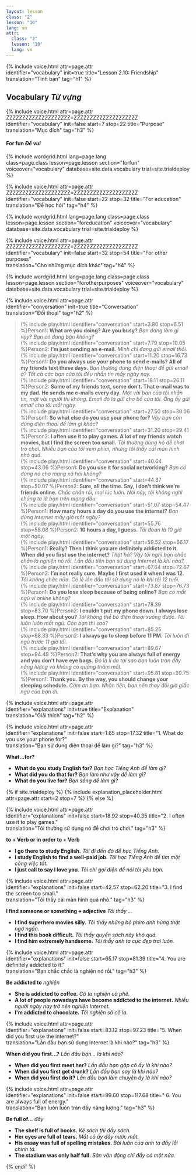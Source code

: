 ```yaml
---
layout: lesson
class: "2"
lesson: "10"
lang: vn
attr:
  class: "2"
  lesson: "10"
  lang: vn
---
```


{%  include voice.html attr=page.attr  
	identifier="vocabulary"  init=true
	title="Lesson 2.10: Friendship"        
	translation="Tình bạn"
    tag="h1" %}

## Vocabulary  *Từ vựng*

{%  include voice.html attr=page.attr    ZZZZZZZZZZZZZZZZZZZZ=ZZZZZZZZZZZZZZZZZZZZ
	identifier="vocabulary"  init=false start=7 stop=22
	title="Purpose"        
	translation="Mục đích"
    tag="h3" %}

#### For fun *Để vui*

{% include wordgrid.html lang=page.lang  
		class=page.class 
		lesson=page.lesson 
		section="forfun"
		voiceover="vocabulary"
		database=site.data.vocabulary 
		trial=site.trialdeploy %}

{%  include voice.html attr=page.attr    ZZZZZZZZZZZZZZZZZZZZ=ZZZZZZZZZZZZZZZZZZZZ
	identifier="vocabulary"  init=false start=22 stop=32
	title="For education"        
	translation="Để học hỏi"
    tag="h4" %}

{% include wordgrid.html lang=page.lang
		class=page.class 
		lesson=page.lesson 
		section="foreducation"
		voiceover="vocabulary"
		database=site.data.vocabulary 
		trial=site.trialdeploy %}

{%  include voice.html attr=page.attr    ZZZZZZZZZZZZZZZZZZZZ=ZZZZZZZZZZZZZZZZZZZZ
	identifier="vocabulary"  init=false start=32 stop=54
	title="For other purposes"        
	translation="Cho những mục đích khác"
    tag="h4" %}


{% include wordgrid.html lang=page.lang
		class=page.class 
		lesson=page.lesson 
		section="forotherpurposes"
		voiceover="vocabulary"
		database=site.data.vocabulary 
		trial=site.trialdeploy %}

{%  include voice.html attr=page.attr  
	identifier="conversation"  init=true
	title="Conversation"        
	translation="Đối thoại"
    tag="h2" %}		

> {% include play.html identifier="conversation" start=3.80 stop=6.51 %}Person1: **What are you doing? Are you busy?** *Bạn đang làm gì vậy? Bạn có đang bận không?*    
> {% include play.html identifier="conversation" start=7.79 stop=10.05 %}Person2: **I’m just sending an e-mail.**  *Mình chỉ đang gửi email thôi.*    
> {% include play.html identifier="conversation" start=11.20 stop=16.73 %}Person1: **Do you always use your phone to send e-mails? All of my friends text these days.**  *Bạn thường dùng điện thoại để gửi email à? Tất cả các bạn của tôi đều nhắn tin mấy ngày nay.*      
> {% include play.html identifier="conversation" start=18.11 stop=26.11 %}Person2: **Some of my friends text, some don’t. That e-mail was to my dad. He sends me e-mails every day.**  *Một vài bạn của tôi nhắn tin, một vài người thì không. Email đó là gửi cho bố của tôi. Ông ấy gửi email cho tôi mỗi ngày.*       
> {% include play.html identifier="conversation" start=27.50 stop=30.06 %}Person1: **So what else do you use your phone for?** *Vậy bạn còn dùng điện thoại để làm gì khác?*      
> {% include play.html identifier="conversation" start=31.20 stop=39.41 %}Person2: **I often use it to play games. A lot of my friends watch movies, but I find the screen too small.** *Tôi thường dùng nó để chơi trò chơi. Nhiều bạn của tôi xem phim, nhưng tôi thấy cái màn hình nhỏ quá.*       
> {% include play.html identifier="conversation" start=40.64 stop=43.06 %}Person1: **Do you use it for social networking?** *Bạn có dùng nó cho mạng xã hội không?*      
> {% include play.html identifier="conversation" start=44.37 stop=50.07 %}Person2: **Sure, all the time. Say, I don’t think we’re friends online.** *Chắc chắn rồi, mọi lúc luôn. Nói này, tôi không nghĩ chúng ta là bạn trên mạng đâu.*     
> {% include play.html identifier="conversation" start=51.07 stop=54.47 %}Person1: **How many hours a day do you use the internet?**  *Bạn dùng Internet mấy giờ một ngày?*      
> {% include play.html identifier="conversation" start=55.76 stop=58.08 %}Person2: **10 hours a day, I guess.** *Tôi đoán là 10 giờ một ngày.*    
> {% include play.html identifier="conversation" start=59.52 stop=66.17 %}Person1: **Really? Then I think you are definitely addicted to it. When did you first use the internet?** *Thật hả? Vậy tôi nghĩ bạn chắc chắn là nghiện nó rồi. Lần đầu tiên bạn sử dụng Internet là khi nào?*    
> {% include play.html identifier="conversation" start=67.64 stop=72.67 %}Person2: **I’m not really sure. Maybe I first used it when I was 12.** *Tôi không chắc nữa. Có lẽ lần đầu tôi sử dụng nó là khi tôi 12 tuổi.*    
> {% include play.html identifier="conversation" start=73.87 stop=76.73 %}Person1: **Do you lose sleep because of being online?** *Bạn có mất ngủ vì online không?*    
> {% include play.html identifier="conversation" start=78.39 stop=83.70 %}Person2: **I couldn’t put my phone down. I always lose sleep. How about you?** *Tôi không thể bỏ điện thoại xuống được. Tôi luôn luôn mất ngủ. Còn bạn thì sao?*     
> {% include play.html identifier="conversation" start=85.25 stop=88.33 %}Person2: **I always go to sleep before 11 PM.** *Tôi luôn đi ngủ trước 11 giờ tối.*    
> {% include play.html identifier="conversation" start=89.67 stop=94.49 %}Person2: **That’s why you are always full of energy and you don’t have eye bags.** *Đó là lí do tại sao bạn luôn tràn đầy năng lượng và không có quầng thâm mắt.*     
> {% include play.html identifier="conversation" start=95.81 stop=99.75 %}Person1: **Thank you. By the way, you should change your sleeping schedule.** *Cảm ơn bạn. Nhân tiện, bạn nên thay đổi giờ giấc ngủ của bạn đi.*      

{%  include voice.html attr=page.attr  
	identifier="explanations"  init=true
	title="Explanation"        
	translation="Giải thích"
    tag="h2" %}

{%  include voice.html attr=page.attr  
	identifier="explanations"  init=false start=1.65 stop=17.32
	title="1. What do you use your phone for?"        
	translation="Bạn sử dụng điện thoại để làm gì?"
    tag="h3" %}
 
**What...for?** 

- **What do you study English for?** *Bạn học Tiếng Anh để làm gì?*
- **What did you do that for?** *Bạn làm như vậy để làm gì?*
- **What do you live for?** *Bạn sống để làm gì?*

{% if site.trialdeploy %}
	{% include explanation_placeholder.html  attr=page.attr     start=2 stop=7 %}
	{% else %}


{%  include voice.html attr=page.attr  
	identifier="explanations"  init=false start=18.92 stop=40.35
	title="2. I often use it to play games."        
	translation="Tôi thường sử dụng nó để chơi trò chơi."
    tag="h3" %}

**to + Verb or in order to + Verb** 

- **I go there to study English.** *Tôi đi đến đó để học Tiếng Anh.*
- **I study English to find a well-paid job.** *Tôi học Tiếng Anh để tìm một công việc tốt.*
- **I just call to say I love you.** *Tôi chỉ gọi điện để nói tôi yêu bạn.*

{%  include voice.html attr=page.attr  
	identifier="explanations"  init=false start=42.57 stop=62.20
	title="3. I find the screen too small."        
	translation="Tôi thấy cái màn hình quá nhỏ."
    tag="h3" %}

**I find someone or something + adjective**  *Tôi thấy ...*

- **I find superhero movies silly.** *Tôi thấy những bộ phim anh hùng thật ngớ ngẩn.*
- **I find this book difficult.** *Tôi thấy quyển sách này khó quá.*
- **I find him extremely handsome.** *Tôi thấy anh ta cực đẹp trai luôn.* 

{%  include voice.html attr=page.attr  
	identifier="explanations"  init=false start=65.17 stop=81.39
	title="4. You are definitely addicted to it."        
	translation="Bạn chắc chắc là nghiện nó rồi."
    tag="h3" %}

**Be addicted to**  *nghiện*

- **She is addicted to coffee.** *Cô ta nghiện cà phê.*
- **A lot of people nowadays have become addicted to the internet.** *Nhiều người ngày nay trở nên nghiện Internet.*
- **I'm addicted to chocolate.** *Tôi nghiện sô cô la.*

{%  include voice.html attr=page.attr  
	identifier="explanations"  init=false start=83.12 stop=97.23
	title="5. When did you first use the internet?"        
	translation="Lần đầu bạn sử dụng Internet là khi nào?"
    tag="h3" %}

**When did you first...?**  *Lần đầu bạn... là khi nào?*

- **When did you first meet her?** *Lần đầu bạn gặp cô ấy là khi nào?*
- **When did you first get drunk?** *Lần đầu bạn say là khi nào?*
- **When did you first do it?** *Lần đầu bạn làm chuyện ấy là khi nào?*

{%  include voice.html attr=page.attr  
	identifier="explanations"  init=false start=99.60 stop=117.68
	title=" 6. You are always full of energy."        
	translation="Bạn luôn luôn tràn đầy năng lượng."
    tag="h3" %}
	
**Be full of...**  *đầy* 

- **The shelf is full of books.** *Kệ sách thì đầy sách.*
- **Her eyes are full of tears.** *Mắt cô ấy đầy nước mắt.*
- **His essay was full of spelling mistakes.** *Bài luận của anh ta đầy lỗi chính tả.*
- **The stadium was only half full.** *Sân vận động chỉ đẩy có một nửa.*


{% endif %}
